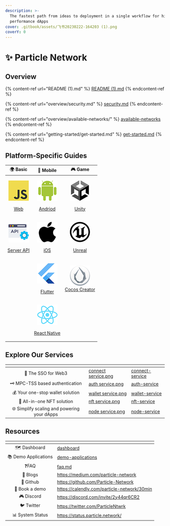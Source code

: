 ```yaml
---
description: >-
  The fastest path from ideas to deployment in a single workflow for high
  performance dApps
cover: .gitbook/assets/飞书20230222-164203 (1).png
coverY: 0
---
```


# ✨ Particle Network

## Overview

{% content-ref url="README (1).md" %}
[README (1).md](<README (1).md>)
{% endcontent-ref %}

{% content-ref url="overview/security.md" %}
[security.md](overview/security.md)
{% endcontent-ref %}

{% content-ref url="overview/available-networks/" %}
[available-networks](overview/available-networks/)
{% endcontent-ref %}

{% content-ref url="getting-started/get-started.md" %}
[get-started.md](getting-started/get-started.md)
{% endcontent-ref %}

## Platform-Specific Guides

|                                                                            🌍 Basic                                                                            |                                                                        📱 Mobile                                                                       |                                                                                                      🎮 Game                                                                                                     |
| :------------------------------------------------------------------------------------------------------------------------------------------------------------: | :----------------------------------------------------------------------------------------------------------------------------------------------------: | :--------------------------------------------------------------------------------------------------------------------------------------------------------------------------------------------------------------: |
| <p><img src=".gitbook/assets/JavaScript-logo (1).png" alt="" data-size="original"></p><p><a href="getting-started/platform-specific-guides/web.md">Web</a></p> |     <p><img src=".gitbook/assets/android-logo (1).png" alt=""></p><p><a href="getting-started/platform-specific-guides/andriod.md">Andriod</a></p>     |                                    <p><img src=".gitbook/assets/U-ea48bc1d-128 (1).png" alt=""></p><p><a href="getting-started/platform-specific-guides/unity/">Unity</a></p>                                    |
|      <p><img src=".gitbook/assets/926f6aaba773 (1).png" alt=""></p><p><a href="getting-started/platform-specific-guides/server-api.md">Server API</a></p>      |    <p><img src=".gitbook/assets/apple-logo-transparent (1).png" alt=""></p><p><a href="getting-started/platform-specific-guides/ios.md">iOS</a></p>    | <p><img src=".gitbook/assets/kisspng-unreal-tournament-unreal-engine-4-game-engine-marketplace-5ad659d01e4e40 (1).png" alt=""></p><p><a href="getting-started/platform-specific-guides/unreal.md">Unreal</a></p> |
|                                                                                                                                                                |      <p><img src=".gitbook/assets/flutter5786 (1).png" alt=""></p><p><a href="getting-started/platform-specific-guides/flutter.md">Flutter</a></p>     |                                        <p><img src=".gitbook/assets/cocos.png" alt=""><br><a href="getting-started/platform-specific-guides/cocos/">Cocos Creator</a></p>                                        |
|                                                                                                                                                                | <p><img src=".gitbook/assets/React-icon (1).png" alt=""></p><p><a href="getting-started/platform-specific-guides/react-native.md">React Native</a></p> |                                                                                                                                                                                                                  |

## Explore Our Services

<table data-view="cards"><thead><tr><th align="center"></th><th data-hidden data-card-cover data-type="files"></th><th data-hidden data-card-target data-type="content-ref"></th></tr></thead><tbody><tr><td align="center">🔌 The SSO for Web3</td><td><a href=".gitbook/assets/connect service.png">connect service.png</a></td><td><a href="developers/connect-service/">connect-service</a></td></tr><tr><td align="center">🗝 MPC-TSS based authentication</td><td><a href=".gitbook/assets/auth service.png">auth service.png</a></td><td><a href="developers/auth-service/">auth-service</a></td></tr><tr><td align="center">💰 Your one-stop wallet solution</td><td><a href=".gitbook/assets/wallet service.png">wallet service.png</a></td><td><a href="developers/wallet-service/">wallet-service</a></td></tr><tr><td align="center">💎 All-in-one NFT solution</td><td><a href=".gitbook/assets/nft service.png">nft service.png</a></td><td><a href="developers/nft-service/">nft-service</a></td></tr><tr><td align="center">🌐 Simplify scaling and powering your dApps</td><td><a href=".gitbook/assets/node service.png">node service.png</a></td><td><a href="developers/node-service/">node-service</a></td></tr></tbody></table>

## Resources

<table data-view="cards"><thead><tr><th align="center"></th><th data-hidden data-card-target data-type="content-ref"></th></tr></thead><tbody><tr><td align="center">🗺️ Dashboard</td><td><a href="getting-started/dashboard/">dashboard</a></td></tr><tr><td align="center">📚 Demo Applications</td><td><a href="developers/demo-applications/">demo-applications</a></td></tr><tr><td align="center">❓FAQ  </td><td><a href="developers/faq.md">faq.md</a></td></tr><tr><td align="center">📰 Blogs</td><td><a href="https://medium.com/particle-network">https://medium.com/particle-network</a></td></tr><tr><td align="center">🐙 Github</td><td><a href="https://github.com/Particle-Network">https://github.com/Particle-Network</a></td></tr><tr><td align="center">📅 Book a demo</td><td><a href="https://calendly.com/particle-network/30min">https://calendly.com/particle-network/30min</a></td></tr><tr><td align="center">🎮 Discord</td><td><a href="https://discord.com/invite/2y44qr6CR2">https://discord.com/invite/2y44qr6CR2</a></td></tr><tr><td align="center">🐦 Twitter</td><td><a href="https://twitter.com/ParticleNtwrk">https://twitter.com/ParticleNtwrk</a></td></tr><tr><td align="center">📊 System Status</td><td><a href="https://status.particle.network/">https://status.particle.network/</a></td></tr></tbody></table>
